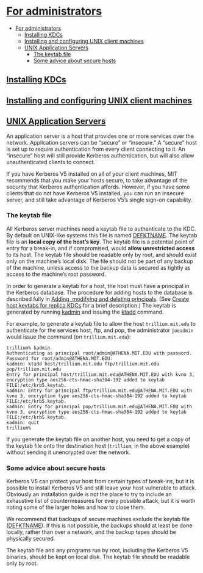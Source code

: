 # [For administrators](https://web.mit.edu/kerberos/krb5-latest/doc/admin/index.html)

- [For administrators](#for-administrators)
  - [Installing KDCs](#installing-kdcs)
  - [Installing and configuring UNIX client machines](#installing-and-configuring-unix-client-machines)
  - [UNIX Application Servers](#unix-application-servers)
    - [The keytab file](#the-keytab-file)
    - [Some advice about secure hosts](#some-advice-about-secure-hosts)

## [Installing KDCs](https://web.mit.edu/kerberos/krb5-latest/doc/admin/install_kdc.html)

## [Installing and configuring UNIX client machines](https://web.mit.edu/kerberos/krb5-latest/doc/admin/install_clients.html)

## [UNIX Application Servers](https://web.mit.edu/kerberos/krb5-latest/doc/admin/install_appl_srv.html)

An application server is a host that provides one or more services over the network. Application servers can be “secure” or “insecure.” A “secure” host is set up to require authentication from every client connecting to it. An “insecure” host will still provide Kerberos authentication, but will also allow unauthenticated clients to connect.

If you have Kerberos V5 installed on all of your client machines, MIT recommends that you make your hosts secure, to take advantage of the security that Kerberos authentication affords. However, if you have some clients that do not have Kerberos V5 installed, you can run an insecure server, and still take advantage of Kerberos V5’s single sign-on capability.

### The keytab file

All Kerberos server machines need a keytab file to authenticate to the KDC. By default on UNIX-like systems this file is named [DEFKTNAME](https://web.mit.edu/kerberos/krb5-latest/doc/mitK5defaults.html#paths). The keytab file is an **local copy of the host’s key**. The keytab file is a potential point of entry for a break-in, and if compromised, would **allow unrestricted access** to its host. The keytab file should be readable only by root, and should exist only on the machine’s local disk. The file should not be part of any backup of the machine, unless access to the backup data is secured as tightly as access to the machine’s root password.

In order to generate a keytab for a host, the host must have a principal in the Kerberos database. The procedure for adding hosts to the database is described fully in [Adding, modifying and deleting principals](https://web.mit.edu/kerberos/krb5-latest/doc/admin/database.html#add-mod-del-princs). (See [Create host keytabs for replica KDCs](https://web.mit.edu/kerberos/krb5-latest/doc/admin/install_kdc.html#replica-host-key) for a brief description.) The keytab is generated by running [kadmin](https://web.mit.edu/kerberos/krb5-latest/doc/admin/admin_commands/kadmin_local.html#kadmin-1) and issuing the [ktadd](https://web.mit.edu/kerberos/krb5-latest/doc/admin/admin_commands/kadmin_local.html#ktadd) command.

For example, to generate a keytab file to allow the host `trillium.mit.edu` to authenticate for the services host, ftp, and pop, the administrator      `joeadmin` would issue the command (on `trillium.mit.edu`):

    trillium% kadmin
    Authenticating as principal root/admin@ATHENA.MIT.EDU with password.
    Password for root/admin@ATHENA.MIT.EDU:
    kadmin: ktadd host/trillium.mit.edu ftp/trillium.mit.edu pop/trillium.mit.edu
    Entry for principal host/trillium.mit.edu@ATHENA.MIT.EDU with kvno 3, encryption type aes256-cts-hmac-sha384-192 added to keytab FILE:/etc/krb5.keytab.
    kadmin: Entry for principal ftp/trillium.mit.edu@ATHENA.MIT.EDU with kvno 3, encryption type aes256-cts-hmac-sha384-192 added to keytab FILE:/etc/krb5.keytab.
    kadmin: Entry for principal pop/trillium.mit.edu@ATHENA.MIT.EDU with kvno 3, encryption type aes256-cts-hmac-sha384-192 added to keytab FILE:/etc/krb5.keytab.
    kadmin: quit
    trillium%

If you generate the keytab file on another host, you need to get a copy of the keytab file onto the destination host (`trillium`, in the above example) without sending it unencrypted over the network.

### Some advice about secure hosts

Kerberos V5 can protect your host from certain types of break-ins, but it is possible to install Kerberos V5 and still leave your host vulnerable to attack. Obviously an installation guide is not the place to try to include an exhaustive list of countermeasures for every possible attack, but it is worth noting some of the larger holes and how to close them.

We recommend that backups of secure machines exclude the keytab file ([DEFKTNAME](https://web.mit.edu/kerberos/krb5-latest/doc/mitK5defaults.html#paths)). If this is not possible, the backups should at least be done locally, rather than over a network, and the backup tapes should be physically secured.

The keytab file and any programs run by root, including the Kerberos V5 binaries, should be kept on local disk. The keytab file should be readable only by root.
